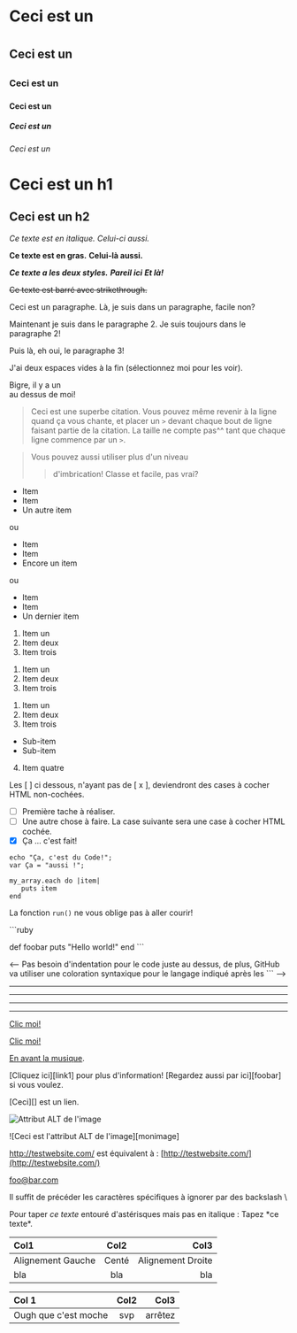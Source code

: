 
<!-- Markdown est une sorte de cousin du HTML, si bien que tout document HTML
est un document Markdown valide. Autrement dit, vous pouvez utiliser des
balises HTML dans un fichier Markdown, comme la balise commentaire dans
laquelle nous sommes à présent, car celle-ci ne sera pas affectée par
le parser( analyseur syntaxique ) Markdown. -->

<!-- Toutefois, si vous voulez créer un élément HTML dans un fichier Markdown,
 vous ne pourrez pas utiliser du Markdown à l'intérieur de ce dernier. -->

<!--  Le Markdown est implémenté de différentes manières, selon le parser.
Ce guide va alors tenter de trier les fonctionnalités universelles de celles
spécifiques à un parser.  -->

<!-- Headers ( En-têtes ) -->
<!-- Vous pouvez facilement créer des éléments HTML <h1> à <h6> en précédant
 le texte de votre futur titre par un ou plusieurs dièses ( # ), de un à six,
  selon le niveau de titre souhaité. -->
# Ceci est un <h1>
## Ceci est un <h2>
### Ceci est un <h3>
#### Ceci est un <h4>
##### Ceci est un <h5>
###### Ceci est un <h6>

<!--
Markdown fournit également une façon alternative de marquer les h1 et h2
-->

Ceci est un h1
=============

Ceci est un h2
-------------

<!-- Styles basiques pour du texte -->
<!-- On peut facilement rendre un texte "gras" ou "italique" en Markdown -->

*Ce texte est en italique.*
_Celui-ci aussi._

**Ce texte est en gras.**
__Celui-là aussi.__

***Ce texte a les deux styles.***
**_Pareil ici_**
*__Et là!__*

<!-- Dans le "GitHub Flavored Markdown", utilisé pour interpréter le Markdown
sur GitHub, on a également le strikethrough ( texte barré ) : -->

~~Ce texte est barré avec strikethrough.~~

<!--  Les Paragraphes sont représentés par une ou plusieurs lignes de texte
séparées par une ou plusieurs lignes vides. -->

Ceci est un paragraphe. Là, je suis dans un paragraphe, facile non?

Maintenant je suis dans le paragraphe 2.
Je suis toujours dans le paragraphe 2!


Puis là, eh oui, le paragraphe 3!

<!--
Si jamais vous souhaitez insérer une balise HTML <br />, vous pouvez ajouter
un ou plusieurs espaces à la fin de votre paragraphe, et en commencer
un nouveau.
-->

J'ai deux espaces vides à la fin (sélectionnez moi pour les voir).

Bigre, il y a un <br /> au dessus de moi!

<!-- Les 'Blocs de Citations' sont générés aisément, grâce au caractère > -->

> Ceci est une superbe citation. Vous pouvez même
> revenir à la ligne quand ça vous chante, et placer un `>`
> devant chaque bout de ligne faisant partie
> de la citation.
> La taille ne compte pas^^ tant que chaque ligne commence par un `>`.

> Vous pouvez aussi utiliser plus d'un niveau
>> d'imbrication!
> Classe et facile, pas vrai?

<!-- les Listes -->
<!-- les Listes non ordonnées sont marquées par des asterisques,
signes plus ou signes moins. -->

* Item
* Item
* Un autre item

ou

+ Item
+ Item
+ Encore un item

ou

- Item
- Item
- Un dernier item

<!-- les Listes Ordonnées sont générées via un nombre suivi d'un point -->

1. Item un
2. Item deux
3. Item trois

<!-- Vous pouvez même vous passer de tout numéroter, et Markdown générera
les bons chiffres. Ceci dit, cette variante perd en clarté.-->

1. Item un
1. Item deux
1. Item trois
<!-- ( cette liste sera interprétée de la même façon que celle au dessus ) -->

<!-- Vous pouvez également utiliser des sous-listes -->

1. Item un
2. Item deux
3. Item trois
* Sub-item
* Sub-item
4. Item quatre

<!-- Il y a même des "listes de Taches". Elles génèrent des champs HTML 
de type checkbox. -->

Les [ ] ci dessous, n'ayant pas de [ x ],
deviendront des cases à cocher HTML non-cochées.

- [ ] Première tache à réaliser.
- [ ] Une autre chose à faire.
La case suivante sera une case à cocher HTML cochée.
- [x] Ça ... c'est fait!

<!-- les Blocs de Code -->
<!-- Pour marquer du texte comme étant du code, il suffit de commencer
chaque ligne en tapant 4 espaces (ou un Tab) -->

    echo "Ça, c'est du Code!";
    var Ça = "aussi !";

<!-- L'indentation par tab ou série de quatre espaces
fonctionne aussi à l'intérieur du bloc de code -->

    my_array.each do |item|
       puts item
    end

<!-- Des bouts de code en mode 'inline' s'ajoutent en les entourant de ` -->

La fonction `run()` ne vous oblige pas à aller courir!

<!-- Via GitHub Flavored Markdown, vous pouvez utiliser
des syntaxes spécifiques -->

\`\`\`ruby
<!-- mais enlevez les backslashes quand vous faites ça,
gardez juste ```ruby ( ou nom de la syntaxe correspondant à votre code )-->
def foobar
puts "Hello world!"
end
\`\`\` <!-- pareil, pas de backslashes, juste ``` en guise de fin -->

<-- Pas besoin d'indentation pour le code juste au dessus, de plus, GitHub
va utiliser une coloration syntaxique pour le langage indiqué après les ``` -->

<!-- Ligne Horizontale (<hr />) -->
<!-- Pour en insérer une, utilisez trois ou plusieurs astérisques ou tirets,
avec ou sans espaces entre chaque un. -->

***
---
- - -
****************

<!-- Liens -->
<!-- Une des fonctionnalités sympathiques du Markdown est la facilité
d'ajouter des liens. Le texte du lien entre [ ], l'url entre ( ),
et voilà l'travail.
-->

[Clic moi!](http://test.com/)

<!--
Pour ajouter un attribut Title, collez le entre guillemets, avec le lien.
-->

[Clic moi!](http://test.com/ "Lien vers Test.com")

<!-- les Liens Relatifs marchent aussi -->

[En avant la musique](/music/).

<!-- Les liens façon "références" sont eux aussi disponibles en Markdown -->

[Cliquez ici][link1] pour plus d'information!
[Regardez aussi par ici][foobar] si vous voulez.




<!--  Le titre peut aussi être entouré de guillemets simples,
entre parenthèses ou absent. Les références peuvent être placées
un peu où vous voulez dans le document, et les identifiants
(link1, foobar, ...) quoi que ce soit tant qu'ils sont uniques -->

<!-- Il y a également le "nommage implicite" qui transforme le texte du lien
 en identifiant -->

[Ceci][] est un lien.



<!-- mais ce n'est pas beaucoup utilisé. -->

<!-- Images -->
<!-- Pour les images, la syntaxe est identique aux liens, sauf que précédée
 d'un point d'exclamation! -->

![Attribut ALT de l'image](http://imgur.com/monimage.jpg "Titre optionnel")

<!-- Là aussi, on peut utiliser le mode "références" -->

![Ceci est l'attribut ALT de l'image][monimage]



<!-- Divers -->
<!-- Liens Automatiques -->

<http://testwebsite.com/> est équivalent à :
[http://testwebsite.com/](http://testwebsite.com/)

<!-- Liens Automatiques pour emails -->

<foo@bar.com>

<!-- Escaping -->
Il suffit de précéder les caractères spécifiques à ignorer par des backslash \

Pour taper *ce texte* entouré d'astérisques mais pas en italique :
Tapez \*ce texte\*.

<!-- Tableaux -->
<!-- les Tableaux ne sont disponibles que dans le GitHub Flavored Markdown
 et c'est ce n'est pas super agréable d'utilisation.
 Mais si vous en avez besoin :
 -->

| Col1 | Col2 | Col3 |
| :----------- | :------: | ------------: |
| Alignement Gauche | Centé | Alignement Droite |
| bla | bla | bla |

<!-- ou bien, pour un résultat équivalent : -->

Col 1 | Col2 | Col3
:-- | :-: | --:
Ough que c'est moche | svp | arrêtez

<!-- Fin! -->
